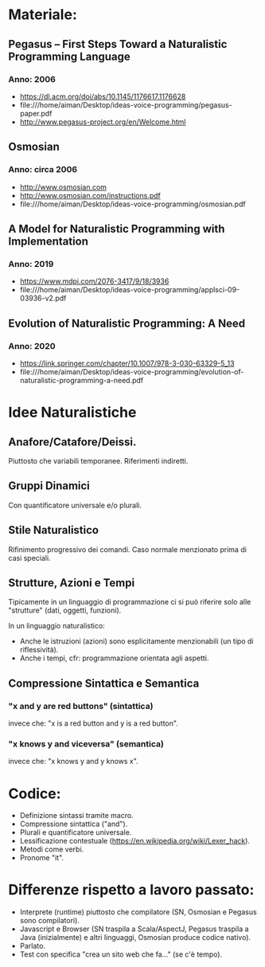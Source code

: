 # Materiale:


## Pegasus – First Steps Toward a Naturalistic Programming Language
### Anno: 2006
- https://dl.acm.org/doi/abs/10.1145/1176617.1176628
- file:///home/aiman/Desktop/ideas-voice-programming/pegasus-paper.pdf
- http://www.pegasus-project.org/en/Welcome.html

## Osmosian
### Anno: circa 2006
- http://www.osmosian.com
- http://www.osmosian.com/instructions.pdf
- file:///home/aiman/Desktop/ideas-voice-programming/osmosian.pdf

## A Model for Naturalistic Programming with Implementation
### Anno: 2019
- https://www.mdpi.com/2076-3417/9/18/3936
- file:///home/aiman/Desktop/ideas-voice-programming/applsci-09-03936-v2.pdf

## Evolution of Naturalistic Programming: A Need
### Anno: 2020
- https://link.springer.com/chapter/10.1007/978-3-030-63329-5_13
- file:///home/aiman/Desktop/ideas-voice-programming/evolution-of-naturalistic-programming-a-need.pdf


# Idee Naturalistiche

## Anafore/Catafore/Deissi.

Piuttosto che variabili temporanee. Riferimenti indiretti.

## Gruppi Dinamici

Con quantificatore universale e/o plurali.

## Stile Naturalistico

Rifinimento progressivo dei comandi.
Caso normale menzionato prima di casi speciali.

## Strutture, Azioni e Tempi

Tipicamente in un linguaggio di programmazione ci si può riferire solo alle "strutture" (dati, oggetti, funzioni).

In un linguaggio naturalistico:

* Anche le istruzioni (azioni) sono esplicitamente menzionabili (un tipo di riflessività).
* Anche i tempi, cfr: programmazione orientata agli aspetti.

## Compressione Sintattica e Semantica

### "x and y are red buttons" (sintattica)

invece che: "x is a red button and y is a red button".

### "x knows y and viceversa" (semantica)

invece che: "x knows y and y knows x".

# Codice:

* Definizione sintassi tramite macro.
* Compressione sintattica ("and").
* Plurali e quantificatore universale.
* Lessificazione contestuale (https://en.wikipedia.org/wiki/Lexer_hack).
* Metodi come verbi.
* Pronome "it".

# Differenze rispetto a lavoro passato:

* Interprete (runtime) piuttosto che compilatore (SN, Osmosian e Pegasus sono compilatori).
* Javascript e Browser (SN traspila a Scala/AspectJ, Pegasus traspila a Java (inizialmente) e altri linguaggi, Osmosian produce codice nativo).
* Parlato.
* Test con specifica "crea un sito web che fa..." (se c'è tempo).
